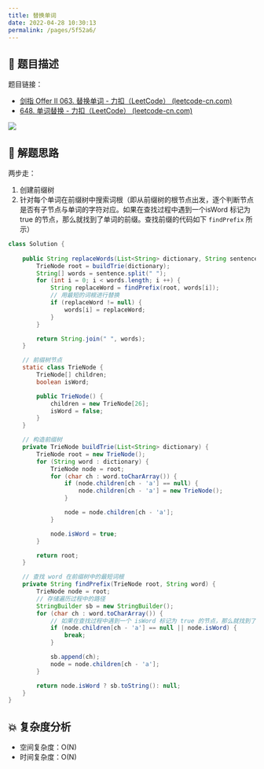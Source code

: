 ```yaml
---
title: 替换单词
date: 2022-04-28 10:30:13
permalink: /pages/5f52a6/
---
```

## 📃 题目描述

题目链接：

- [剑指 Offer II 063. 替换单词 - 力扣（LeetCode） (leetcode-cn.com)](https://leetcode-cn.com/problems/UhWRSj/)
- [648. 单词替换 - 力扣（LeetCode） (leetcode-cn.com)](https://leetcode-cn.com/problems/replace-words/)

![](https://cs-wiki.oss-cn-shanghai.aliyuncs.com/img/20220428103057.png)

## 🔔 解题思路

两步走：

1. 创建前缀树
2. 针对每个单词在前缀树中搜索词根（即从前缀树的根节点出发，逐个判断节点是否有子节点与单词的字符对应。如果在查找过程中遇到一个isWord 标记为 true 的节点，那么就找到了单词的前缀。查找前缀的代码如下 `findPrefix` 所示）


```java
class Solution {
    
    public String replaceWords(List<String> dictionary, String sentence) {
        TrieNode root = buildTrie(dictionary);
        String[] words = sentence.split(" ");
        for (int i = 0; i < words.length; i ++) {
            String replaceWord = findPrefix(root, words[i]);
            // 用最短的词根进行替换
            if (replaceWord != null) {
                words[i] = replaceWord;
            }
        }

        return String.join(" ", words);
    }

    // 前缀树节点
    static class TrieNode {
        TrieNode[] children;
        boolean isWord;

        public TrieNode() {
            children = new TrieNode[26];
            isWord = false;
        }
    }

    // 构造前缀树
    private TrieNode buildTrie(List<String> dictionary) {
        TrieNode root = new TrieNode();
        for (String word : dictionary) {
            TrieNode node = root;
            for (char ch : word.toCharArray()) {
                if (node.children[ch - 'a'] == null) {
                    node.children[ch - 'a'] = new TrieNode();
                }

                node = node.children[ch - 'a'];
            }

            node.isWord = true;
        }

        return root;
    }

    // 查找 word 在前缀树中的最短词根
    private String findPrefix(TrieNode root, String word) {
        TrieNode node = root;
        // 存储遍历过程中的路径
        StringBuilder sb = new StringBuilder();
        for (char ch : word.toCharArray()) {
            // 如果在查找过程中遇到一个 isWord 标记为 true 的节点，那么就找到了单词的前缀
            if (node.children[ch - 'a'] == null || node.isWord) {
                break;
            }

            sb.append(ch);
            node = node.children[ch - 'a'];
        }

        return node.isWord ? sb.toString(): null;
    }
}
```

## 💥 复杂度分析

- 空间复杂度：O(N)
- 时间复杂度：O(N)

